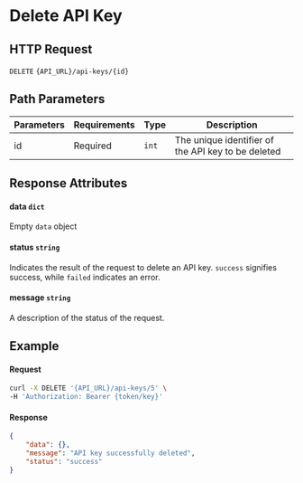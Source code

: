 # Delete API Key

## HTTP Request

`DELETE` `{API_URL}/api-keys/{id}`

## Path Parameters

| Parameters | Requirements | Type  | Description                                        |
|------------|--------------|-------|----------------------------------------------------|
| id         | Required     | `int` | The unique identifier of the API key to be deleted |

## Response Attributes

#### data `dict`

Empty `data` object

#### status `string`

Indicates the result of the request to delete an API key. `success` signifies success, while `failed` indicates an error.

#### message `string`

A description of the status of the request.

## Example

#### Request

```bash
curl -X DELETE '{API_URL}/api-keys/5' \
-H 'Authorization: Bearer {token/key}'
```

#### Response

```json
{
    "data": {},
    "message": "API key successfully deleted",
    "status": "success"
}
```